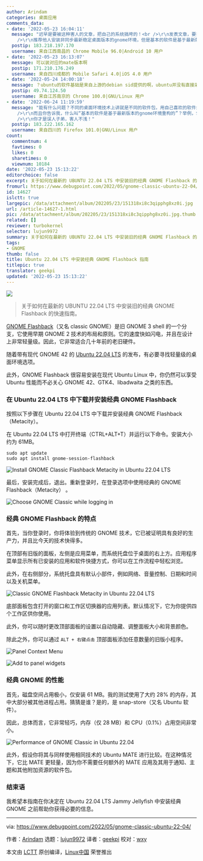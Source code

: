 ```yaml
---
author: Arindam
categories: 桌面应用
comments_data:
- date: '2022-05-23 16:04:11'
  message: "迟早是要被这种害人的文章，把自己的系统搞垮的！<br />\r\n发表文章，要提示这样做的后果，其实是很危险的。<br />\r\nubuntu目前是22.04，其中最重要的特征之一是:ubuntu桌面系统跟上gnome的步伐。ubuntu新版本使用gnome的稳定新版本，gnome公司对基础软件基于gnome环境重构，保证软件的质量和性能！<br
    />\r\n推荐他人安装非同步最新稳定桌面版本的gnome环境，但是基本的软件是基于最新版本的gnome环境重构的，会造成性能问题的！"
  postip: 183.218.197.170
  username: 来自江西南昌的 Chrome Mobile 96.0|Android 10 用户
- date: '2022-05-23 16:13:07'
  message: 可以装对应的mate版本啊
  postip: 171.210.176.249
  username: 来自四川成都的 Mobile Safari 4.0|iOS 4.0 用户
- date: '2022-05-24 14:00:18'
  message: ？ubuntu的软件基础是来自上游的debian sid提供的啊，ubuntu并没有直接采用gnome上游的软件包。而且gnome flashback本身也是属于gnome稳定系列的，就是gnome装了插件，换了窗口管理器、混成器而已。加上debian出色的包管理版本控制，所有软件所需的gtk库等libs在安装时就已经装好了，仅仅在软件调用的时候才会去加载。举个最简单的例子，gimp还是gtk2呢，有性能问题吗？lxde还是gtk2呢，运行gnome4x的软件遇到性能问题了吗？所以你说的什么系统搞垮，性能issue的，完全是你自己操作不当，不使用符合debian标准的第三方软件提供商所造成的
  postip: 49.74.124.50
  username: 来自江苏南京的 Chrome 100.0|GNU/Linux 用户
- date: '2022-06-24 11:19:59'
  message: "能有什么问题？不同的桌面环境技术上讲就是不同的软件包，用自己喜欢的软件换掉发行版提供的也很正常啊？有人用LibreOffice，有人用WPS。别的软件包换得，桌面环境换不得？<br
    />\r\n而且你告诉我，什么叫“基本的软件是基于最新版本的gnome环境重构的”？举例，Snap软件中心是GTK4，与Gnome有半毛钱的关系？什么叫基于Gnome重构？<br
    />\r\n你才是误人子弟，害人不浅！"
  postip: 183.222.165.162
  username: 来自四川的 Firefox 101.0|GNU/Linux 用户
count:
  commentnum: 4
  favtimes: 0
  likes: 0
  sharetimes: 0
  viewnum: 10184
date: '2022-05-23 15:13:22'
editorchoice: false
excerpt: 关于如何在最新的 UBUNTU 22.04 LTS 中安装旧的经典 GNOME Flashback 的快速指南。
fromurl: https://www.debugpoint.com/2022/05/gnome-classic-ubuntu-22-04/
id: 14627
islctt: true
largepic: /data/attachment/album/202205/23/151318xi8c3qipphg8xz0i.jpg
url: /article-14627-1.html
pic: /data/attachment/album/202205/23/151318xi8c3qipphg8xz0i.jpg.thumb.jpg
related: []
reviewer: turbokernel
selector: lujun9972
summary: 关于如何在最新的 UBUNTU 22.04 LTS 中安装旧的经典 GNOME Flashback 的快速指南。
tags:
- GNOME
thumb: false
title: Ubuntu 22.04 LTS 中安装经典 GNOME Flashback 指南
titlepic: true
translator: geekpi
updated: '2022-05-23 15:13:22'
---
```


![](/data/attachment/album/202205/23/151318xi8c3qipphg8xz0i.jpg)



> 
> 关于如何在最新的 UBUNTU 22.04 LTS 中安装旧的经典 GNOME Flashback 的快速指南。
> 
> 
> 


[GNOME Flashback](https://wiki.archlinux.org/index.php/GNOME/Flashback)（又名 classic GNOME）是旧 GNOME 3 shell 的一个分支，它使用早期 GNOME 2 技术的布局和原则。它的速度快如闪电，并且在设计上非常轻量级。因此，它非常适合几十年前的老旧硬件。


随着带有现代 GNOME 42 的 [Ubuntu 22.04 LTS](https://www.debugpoint.com/2022/01/ubuntu-22-04-lts/) 的发布，有必要寻找轻量级的桌面环境选项。


此外，GNOME Flashback 很容易安装在现代 Ubuntu Linux 中，你仍然可以享受 Ubuntu 性能而不必关心 GNOME 42、GTK4、libadwaita 之类的东西。


### 在 Ubuntu 22.04 LTS 中下载并安装经典 GNOME Flashback


按照以下步骤在 Ubuntu 22.04 LTS 中下载并安装经典 GNOME Flashback（Metacity）。


在 Ubuntu 22.04 LTS 中打开终端（CTRL+ALT+T）并运行以下命令。安装大小约为 61MB。



```
sudo apt update
sudo apt install gnome-session-flashback

```

![Install GNOME Classic Flashback Metacity in Ubuntu 22.04 LTS](/data/attachment/album/202205/23/151322svmmng0069qk0mvp.jpg)


最后，安装完成后，退出。重新登录时，在登录选项中使用经典的 GNOME Flashback（Metacity） 。


![Choose GNOME Classic while logging in](/data/attachment/album/202205/23/151322zxxv0j4f3fj3x09v.jpg)


### 经典 GNOME Flashback 的特点


首先，当你登录时，你将体验到传统的 GNOME 技术，它已被证明具有良好的生产力，并且比今天的技术快得多。


在顶部有旧版的面板，左侧是应用菜单，而系统托盘位于桌面的右上方。应用程序菜单显示所有已安装的应用和软件快捷方式，你可以在工作流程中轻松浏览。


此外，在右侧部分，系统托盘具有默认小部件，例如网络、音量控制、日期和时间以及关机菜单。


![Classic GNOME Flashback Metacity in Ubuntu 22.04 LTS](/data/attachment/album/202205/23/151323x8gg245z73k4a4v5.jpg)


底部面板包含打开的窗口和工作区切换器的应用列表。默认情况下，它为你提供四个工作区供你使用。


此外，你可以随时更改顶部面板的设置以自动隐藏、调整面板大小和背景颜色。


除此之外，你可以通过 `ALT + 右键点击` 顶部面板添加任意数量的旧版小程序。


![Panel Context Menu](/data/attachment/album/202205/23/151323j0h222py2ypl3o2u.png)


![Add to panel widgets](/data/attachment/album/202205/23/151323xw93whiwz9j40926.png)


### 经典 GNOME 的性能


首先，磁盘空间占用极小，仅安装 61 MB。我的测试使用了大约 28% 的内存，其中大部分被其他进程占用。猜猜是谁？是的，是 snap-store（又名 Ubuntu 软件）。


因此，总体而言，它非常轻巧，内存（仅 28 MB）和 CPU（0.1%）占用空间非常小。


![Performance of GNOME Classic in Ubuntu 22.04](/data/attachment/album/202205/23/151323r34jzfw4j9b9kp3t.jpg)


此外，假设你将其与同样使用相同技术的 Ubuntu MATE 进行比较。在这种情况下，它比 MATE 更轻量，因为你不需要任何额外的 MATE 应用及其用于通知、主题和其他附加资源的软件包。


### 结束语


我希望本指南在你决定在 Ubuntu 22.04 LTS Jammy Jellyfish 中安装经典 GNOME 之前帮助你获得必要的信息。




---


via: <https://www.debugpoint.com/2022/05/gnome-classic-ubuntu-22-04/>


作者：[Arindam](https://www.debugpoint.com/author/admin1/) 选题：[lujun9972](https://github.com/lujun9972) 译者：[geekpi](https://github.com/geekpi) 校对：[wxy](https://github.com/wxy)


本文由 [LCTT](https://github.com/LCTT/TranslateProject) 原创编译，[Linux中国](https://linux.cn/) 荣誉推出